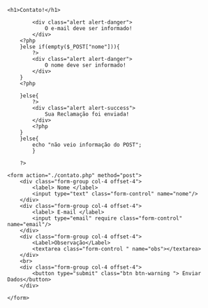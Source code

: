 <?php include "./cabecalho.php"; ?>
    <h1>Contato!</h1>

<?php
    if(!empty($_POST) && isset($_POST)){
        if (empty($_POST["email"])){
            ?>
            <div class="alert alert-danger">
                O e-mail deve ser informado!
            </div>
        <?php
        }else if(empty($_POST["nome"])){
            ?>
            <div class="alert alert-danger">
                O nome deve ser informado!
            </div>
        }
        <?php
        
        }else{
            ?>
            <div class="alert alert-success">
                Sua Reclamação foi enviada!
            </div>
            <?php
        }
        }else{
            echo "não veio informação do POST";
            }

        ?>

    <form action="./contato.php" method="post">
        <div class="form-group col-4 offset-4">
            <label> Nome </label>
            <input type="text" class="form-control" name="nome"/>
        </div>
        <div class="form-group col-4 offset-4">
            <label> E-mail </label>
            <input type="email" require class="form-control" name="email"/>
        </div>
        <div class="form-group col-4 offset-4">
            <Label>Observação</Label>
            <textarea class="form-control " name="obs"></textarea>
        </div>  
        <br>
        <div class="form-group col-4 offset-4">
            <button type="submit" class="btn btn-warning "> Enviar Dados</button>
        </div>

    </form>
  

<?php include "./rodape.php"; ?>
